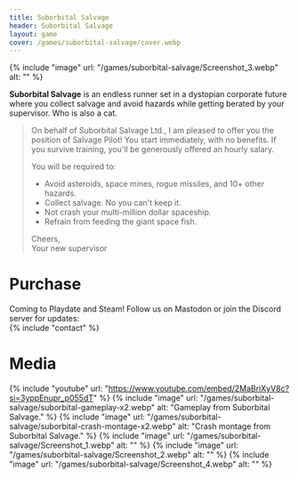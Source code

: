 ```yaml
---
title: Suborbital Salvage
header: Suborbital Salvage
layout: game
cover: /games/suborbital-salvage/cover.webp
---
```


{% include "image" url: "/games/suborbital-salvage/Screenshot_3.webp" alt: "" %}

**Suborbital Salvage** is an endless runner set in a dystopian corporate future where you collect salvage and avoid hazards while getting berated by your supervisor. Who is also a cat.

> On behalf of Suborbital Salvage Ltd., I am pleased to offer you the position of Salvage Pilot! You start immediately, with no benefits. If you survive training, you'll be generously offered an hourly salary.
> 
> You will be required to:
> - Avoid asteroids, space mines, rogue missiles, and 10+ other hazards.
> - Collect salvage. No you can't keep it.
> - Not crash your multi-million dollar spaceship.
> - Refrain from feeding the giant space fish.
> 
> Cheers,  
> Your new supervisor

# Purchase
Coming to Playdate and Steam! Follow us on Mastodon or join the Discord server for updates:  
{% include "contact" %}

<!-- {% include "itchio" url: "https://itch.io/embed/1664518?dark=true" %} -->

<!-- TODO: add presskit -->

# Media

{% include "youtube" url: "https://www.youtube.com/embed/2MaBriXyV8c?si=3yppEnupr_p055dT" %}
{% include "image" url: "/games/suborbital-salvage/suborbital-gameplay-x2.webp" alt: "Gameplay from Suborbital Salvage." %}
{% include "image" url: "/games/suborbital-salvage/suborbital-crash-montage-x2.webp" alt: "Crash montage from Suborbital Salvage." %}
{% include "image" url: "/games/suborbital-salvage/Screenshot_1.webp" alt: "" %}
{% include "image" url: "/games/suborbital-salvage/Screenshot_2.webp" alt: "" %}
{% include "image" url: "/games/suborbital-salvage/Screenshot_4.webp" alt: "" %}

